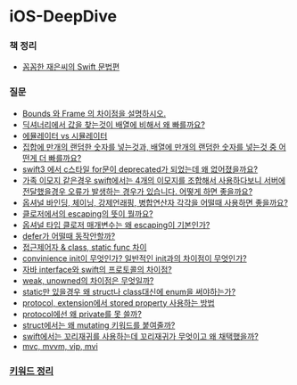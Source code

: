 # iOS-DeepDive

### 책 정리

- [꼼꼼한 재은씨의 Swift 문법편](https://github.com/MojitoBar/iOS-DeepDive/blob/main/%EA%BC%BC%EA%BC%BC%ED%95%9C_%EC%9E%AC%EC%9D%80%EC%94%A8%EC%9D%98_Swift_%EB%AC%B8%EB%B2%95%ED%8E%B8/README.md)

### 질문

- [Bounds 와 Frame 의 차이점을 설명하시오.](https://github.com/MojitoBar/iOS-DeepDive/blob/main/Questions/Bounds&Frame.md)
- [딕셔너리에서 값을 찾는것이 배열에 비해서 왜 빠를까요?](https://github.com/MojitoBar/iOS-DeepDive/blob/main/Questions/Dictionary%26Array.md)
- [에뮬레이터 vs 시뮬레이터](https://github.com/MojitoBar/iOS-DeepDive/blob/main/Questions/emulator%26simulator.md)
- [집합에 만개의 랜덤한 숫자를 넣는것과, 배열에 만개의 랜덤한 숫자를 넣는것 중 어떤게 더 빠를까요?](https://github.com/MojitoBar/iOS-DeepDive/blob/main/Questions/Array%26Set.md)
- [swift3 에서 c스타일 for문이 deprecated가 되었는데 왜 없어졌을까요?](https://github.com/MojitoBar/iOS-DeepDive/blob/main/Questions/why-deprecated-cstyle-for.md)
- [가족 이모지 같은경우 swift에서는 4개의 이모지를 조합해서 사용하다보니 서버에 전달했을경우 오류가 발생하는 경우가 있습니다. 어떻게 하면 좋을까요?](https://github.com/MojitoBar/iOS-DeepDive/blob/main/Questions/swift-deal-with-emoji.md)
- [옵셔널 바인딩, 체이닝, 강제언래핑, 병합연산자 각각을 어떨때 사용하면 좋을까요?](https://github.com/MojitoBar/iOS-DeepDive/blob/main/Questions/how-to-use-optional.md)
- [클로저에서의 escaping의 뜻이 뭘까요?](https://github.com/MojitoBar/iOS-DeepDive/blob/main/Questions/what-is-escaping.md)
- [옵셔널 타입 클로저 매개변수는 왜 escaping이 기본인가?](https://github.com/MojitoBar/iOS-DeepDive/blob/main/Questions/why-escaping-optional-closure.md)
- [defer가 어떨때 동작안할까?](https://github.com/MojitoBar/iOS-DeepDive/blob/main/Questions/defer.md)
- [접근제어자 & class, static func 차이](https://github.com/MojitoBar/iOS-DeepDive/blob/main/Questions/access-modifier.md)
- [convinience init이 무엇인가? 일반적인 init과의 차이점이 무엇인가?](https://github.com/MojitoBar/iOS-DeepDive/blob/main/Questions/convenience-init.md)
- [자바 interface와 swift의 프로토콜의 차이점?](https://github.com/MojitoBar/iOS-DeepDive/blob/main/Questions/interface-protocol.md)
- [weak, unowned의 차이점은 무엇일까?](https://github.com/MojitoBar/iOS-DeepDive/blob/main/Questions/weak-unowned.md)
- [static만 있을경우 왜 struct나 class대신에 enum을 써야하는가?](https://github.com/MojitoBar/iOS-DeepDive/blob/main/Questions/why-enum.md)
- [protocol, extension에서 stored property 사용하는 방법](https://github.com/MojitoBar/iOS-DeepDive/blob/main/Questions/protocol-extension-stored-property.md)
- [protocol에선 왜 private를 못 쓸까?]()
- [struct에서는 왜 mutating 키워드를 붙여줄까?]()
- [swift에서는 꼬리재귀를 사용하는데 꼬리재귀가 무엇이고 왜 채택했을까?](https://github.com/MojitoBar/iOS-DeepDive/blob/main/Questions/tail-call-swift.md)
- [mvc, mvvm, vip, mvi]()

### [키워드 정리](https://github.com/MojitoBar/iOS-DeepDive/tree/main/Keywords)
